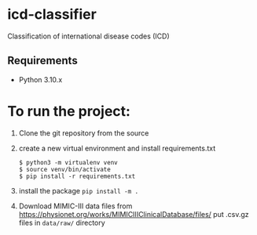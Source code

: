 # icd-classifier
Classification of international disease codes (ICD)

## Requirements
* Python 3.10.x

# To run the project:

1. Clone the git repository from the source

1. create a new virtual environment and install
requirements.txt

    ```console
    $ python3 -m virtualenv venv
    $ source venv/bin/activate
    $ pip install -r requirements.txt
    ```
1. install the package
```pip install -m .```

1. Download MIMIC-III data files from https://physionet.org/works/MIMICIIIClinicalDatabase/files/
put .csv.gz files in `data/raw/` directory
